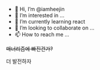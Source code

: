 - 👋 Hi, I’m @iamheejin
- 👀 I’m interested in ...
- 🌱 I’m currently learning react
- 💞️ I’m looking to collaborate on ...
- 📫 How to reach me ...

~~매너리즘에 빠진건가?~~

더 발전하자

<!---
iamheejin/iamheejin is a ✨ special ✨ repository because its `README.md` (this file) appears on your GitHub profile.
You can click the Preview link to take a look at your changes.
--->
